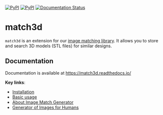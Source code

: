 [![PyPI](https://img.shields.io/pypi/status/match3d.svg?maxAge=2592000)](https://pypi.python.org/pypi/match3d)
[![PyPI](https://img.shields.io/pypi/v/match3d.svg)](https://pypi.python.org/pypi/match3d)
[![Documentation Status](https://readthedocs.org/projects/match3d/badge/?version=latest)](https://match3d.readthedocs.org/en/latest/)

# match3d

`match3d` is an extension for our [image matching library](https://github.com/ascribe/image-match).
It allows you to store and search 3D models (STL files) for similar designs.

## Documentation
Documentation is available at https://match3d.readthedocs.io/

**Key links**:

* [Installation](http://match3d.readthedocs.io/en/latest/install.html)
* [Basic usage](http://match3d.readthedocs.io/en/latest/usage.html)
* [About Image Match Generator](http://match3d.readthedocs.io/en/latest/imagematchgen.html)
* [Generator of Images for Humans](http://match3d.readthedocs.io/en/latest/imagegenhum.html)
